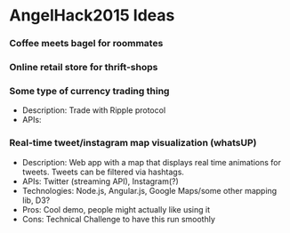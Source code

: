 # AngelHack2015 Ideas

### Coffee meets bagel for roommates
### Online retail store for thrift-shops
### Some type of currency trading thing
* Description: Trade with Ripple protocol
* APIs: 

### Real-time tweet/instagram map visualization (whatsUP)
* Description: Web app with a map that displays real time animations for tweets. Tweets can be filtered via hashtags.
* APIs: Twitter (streaming API), Instagram(?)
* Technologies: Node.js, Angular.js, Google Maps/some other mapping lib, D3?
* Pros: Cool demo, people might actually like using it
* Cons: Technical Challenge to have this run smoothly
